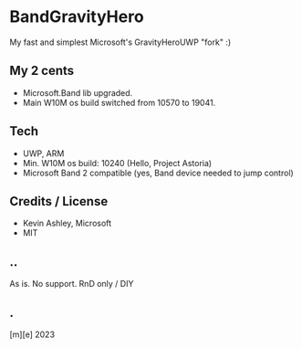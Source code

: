 # BandGravityHero
My fast and simplest Microsoft's GravityHeroUWP "fork" :)

## My 2 cents
- Microsoft.Band lib upgraded.
- Main W10M os build switched from 10570 to 19041. 

## Tech
- UWP, ARM
- Min. W10M os build: 10240 (Hello, Project Astoria)
- Microsoft Band 2 compatible (yes, Band device needed to jump control)

## Credits / License
- Kevin Ashley, Microsoft
- MIT

## ..
As is. No support. RnD only / DIY

## .
[m][e] 2023

 